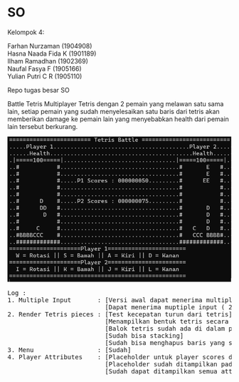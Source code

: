 # SO
Kelompok 4:  

Farhan Nurzaman     (1904908)  
Hasna Naada Fida K  (1901189)  
Ilham Ramadhan      (1902369)  
Naufal Fasya F      (1905166)  
Yulian Putri C R    (1905110)  

Repo tugas besar SO

Battle Tetris Multiplayer
Tetris dengan 2 pemain yang melawan satu sama lain, setiap pemain yang sudah menyelesaikan satu baris dari tetris akan memberikan damage ke pemain lain
yang menyebabkan health dari pemain lain tersebut berkurang.  

![alt text](https://github.com/farhannz/SO/raw/main/b.png)


<pre>
Log :
1. Multiple Input       : [Versi awal dapat menerima multiple input(saat ini dapat menerima 2 inputan) menggunakan struktur data queue sebagai buffered input]  
                          [Dapat menerima muptiple input ( 2 inputan ) ]  
2. Render Tetris pieces : [Test kecepatan turun dari tetris]  
                          [Menampilkan bentuk tetris secara acak]  
                          [Balok tetris sudah ada di dalam playfieldnya masing masing]  
                          [Sudah bisa stacking]  
                          [Sudah bisa menghapus baris yang sudah penuh  
3. Menu                 : [Sudah]  
4. Player Attributes    : [Placeholder untuk player scores dan health]  
                          [Placeholder sudah ditampilkan pada layar]  
                          [Sudah dapat ditampilkan semua attributesnya]  
</pre>                        
